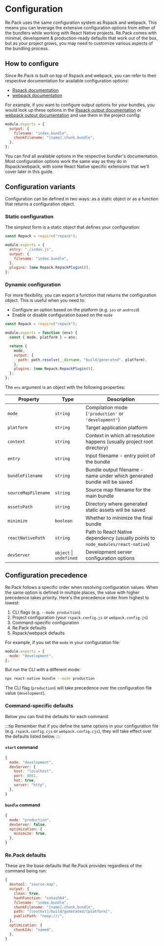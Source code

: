 # Configuration

Re.Pack uses the same configuration system as Rspack and webpack. This means you can leverage the extensive configuration options from either of the bundlers while working with React Native projects. Re.Pack comes with minimal, development & production-ready defaults that work out of the box, but as your project grows, you may need to customize various aspects of the bundling process.

## How to configure

Since Re.Pack is built on top of Rspack and webpack, you can refer to their respective documentation for available configuration options:

- [Rspack documentation](https://rspack.dev/config.html)
- [webpack documentation](https://webpack.js.org/configuration/)

For example, if you want to configure output options for your bundles, you would look up these options in the [Rspack output documentation](https://rspack.dev/config/output.html) or [webpack output documentation](https://webpack.js.org/configuration/output/) and use them in the project config:

```js title="rspack.config.cjs"
module.exports = {
  output: {
    filename: "index.bundle",
    chunkFilename: "[name].chunk.bundle",
  },
};
```

You can find all available options in the respective bundler's documentation. Most configuration options work the same way as they do in Rspack/webpack, with some React Native specific extensions that we'll cover later in this guide.

## Configuration variants

Configuration can be defined in two ways: as a static object or as a function that returns a configuration object.

### Static configuration

The simplest form is a static object that defines your configuration:

```js title="rspack.config.cjs"
const Repack = require("repack");

module.exports = {
  entry: "./index.js",
  output: {
    filename: "index.bundle",
  },
  plugins: [new Repack.RepackPlugin()],
};
```

### Dynamic configuration

For more flexibility, you can export a function that returns the configuration object. This is useful when you need to:

- Configure an option based on the platform (e.g. `ios` or `android`)
- Enable or disable configuration based on the `mode`

```js title="rspack.config.cjs"
const Repack = require("repack");

module.exports = function (env) {
  const { mode, platform } = env;

  return {
    mode,
    output: {
      path: path.resolve(__dirname, "build/generated", platform),
    },
    plugins: [new Repack.RepackPlugin()],
  };
};
```

The `env` argument is an object with the following properties:

| Property            | Type                    | Description                                                                     |
| ------------------- | ----------------------- | ------------------------------------------------------------------------------- |
| `mode`              | `string`                | Compilation mode (`'production'` or `'development'`)                            |
| `platform`          | `string`                | Target application platform                                                     |
| `context`           | `string`                | Context in which all resolution happens (usually project root directory)        |
| `entry`             | `string`                | Input filename - entry point of the bundle                                      |
| `bundleFilename`    | `string`                | Bundle output filename - name under which generated bundle will be saved        |
| `sourceMapFilename` | `string`                | Source map filename for the main bundle                                         |
| `assetsPath`        | `string`                | Directory where generated static assets will be saved                           |
| `minimize`          | `boolean`               | Whether to minimize the final bundle                                            |
| `reactNativePath`   | `string`                | Path to React Native dependency (usually points to `node_modules/react-native`) |
| `devServer`         | `object` \| `undefined` | Development server configuration options                                        |

## Configuration precedence

Re.Pack follows a specific order when resolving configuration values. When the same option is defined in multiple places, the value with higher precedence takes priority. Here's the precedence order from highest to lowest:

1. CLI flags (e.g. `--mode production`)
2. Project configuration (your `rspack.config.js` or `webpack.config.js`)
3. Command-specific configuration
4. Re.Pack defaults
5. Rspack/webpack defaults

For example, if you set the `mode` in your configuration file:

```js title="rspack.config.cjs"
module.exports = {
  mode: "development",
};
```

But run the CLI with a different mode:

```bash
npx react-native bundle --mode production
```

The CLI flag (`production`) will take precedence over the configuration file value (`development`).

### Command-specific defaults

Below you can find the defaults for each command.

:::tip
Remember that if you define the same options in your configuration file (e.g. `rspack.config.cjs` or `webpack.config.cjs`), they will take effect over the defaults listed below.
:::

#### `start` command

```js
{
  mode: "development",
  devServer: {
    host: "localhost",
    port: 8081,
    hot: true,
    server: "http",
  },
}
```

#### `bundle` command

```js
{
  mode: "production",
  devServer: false,
  optimization: {
    minimize: true,
  },
}
```

### Re.Pack defaults

These are the base defaults that Re.Pack provides regardless of the command being run:

```js
{
  devtool: "source-map",
  output: {
    clean: true,
    hashFunction: "xxhash64",
    filename: "index.bundle",
    chunkFilename: "[name].chunk.bundle",
    path: "[context]/build/generated/[platform]",
    publicPath: "noop:///",
  },
  optimization: {
    chunkIds: "named",
  },
}
```
